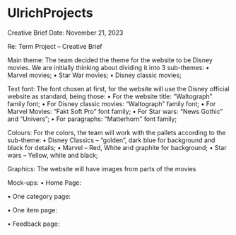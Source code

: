 # UlrichProjects

Creative Brief
Date:	November 21, 2023

Re:	Term Project – Creative Brief

Main theme: 
The team decided the theme for the website to be Disney movies. We are initially thinking about dividing it into 3 sub-themes:
•	Marvel movies;
•	Star War movies;
•	Disney classic movies;

Text font:
The font chosen at first, for the website will use the Disney official website as standard, being those:
•	For the website title: “Waltograph” family font;
•	For Disney classic movies: “Waltograph” family font;
•	For Marvel Movies: “Fakt Soft Pro” font family;
•	For Star wars: “News Gothic” and “Univers”;
•	For paragraphs: “Matterhorn” font family;


Colours:
For the colors, the team will work with the pallets according to the sub-theme:
•	Disney Classics – “golden”, dark blue for background and black for details;
•	Marvel – Red, White and graphite for background;
•	Star wars – Yellow, white and black;

Graphics:
The website will have images from parts of the movies 



Mock-ups:
•	Home Page:

 














•	One category page:

 


















•	One item page:

 


















•	Feedback page:

 
